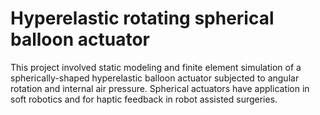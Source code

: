 # Hyperelastic rotating spherical balloon actuator
This project involved static modeling and finite element simulation of a spherically-shaped hyperelastic balloon actuator subjected to angular rotation and internal air pressure. Spherical actuators have application in soft robotics and for haptic feedback in robot assisted surgeries.

